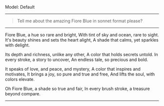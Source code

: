 Model: Default

---

> Tell me about the amazing Fiore Blue in sonnet format please?

---

Fiore Blue, a hue so rare and bright, With tint of sky and ocean, rare to sight. It's beauty shines and sets the heart alight, A shade that calms, yet sparkles with delight.

Its depth and richness, unlike any other, A color that holds secrets untold. In every stroke, a story to uncover, An endless tale, so precious and bold.

It speaks of love, and peace, and mystery, A color that inspires and motivates, It brings a joy, so pure and true and free, And lifts the soul, with colors elevate.

Oh Fiore Blue, a shade so true and fair, In every brush stroke, a treasure beyond compare.

---